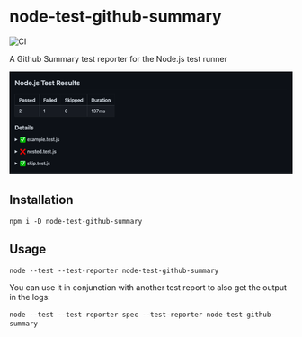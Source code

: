 # node-test-github-summary

![CI](https://github.com/nearform/node-test-github-summary/actions/workflows/ci.yml/badge.svg?event=push)

A Github Summary test reporter for the Node.js test runner

![Summary](docs/summary.png)

## Installation

```shell
npm i -D node-test-github-summary
```

## Usage

```shell
node --test --test-reporter node-test-github-summary
```

You can use it in conjunction with another test report to also get the output in the logs:

```shell
node --test --test-reporter spec --test-reporter node-test-github-summary
```
